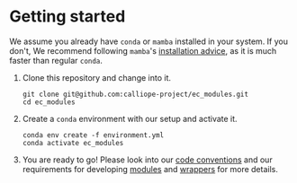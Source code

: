 # Getting started

We assume you already have `conda` or `mamba` installed in your system.
If you don't, We recommend following `mamba`'s [installation advice](https://github.com/mamba-org/mamba), as it is much faster than regular `conda`.

1. Clone this repository and change into it.

    ```shell
    git clone git@github.com:calliope-project/ec_modules.git
    cd ec_modules
    ```

2. Create a `conda` environment with our setup and activate it.

    ```shell
    conda env create -f environment.yml
    conda activate ec_modules
    ```

3. You are ready to go!
Please look into our [code conventions](conventions.md#code-conventions) and our requirements for developing [modules](module.md) and [wrappers](wrapper.md) for more details.
